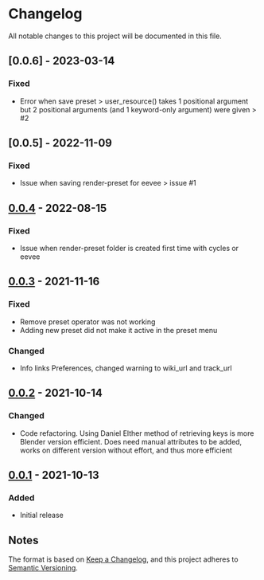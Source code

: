 # Changelog
All notable changes to this project will be documented in this file.

## [0.0.6] - 2023-03-14
### Fixed
- Error when save preset >  user_resource() takes 1 positional argument but 2 positional arguments (and 1 keyword-only argument) were given > #2

## [0.0.5] - 2022-11-09
### Fixed
- Issue when saving render-preset for eevee > issue #1

## [0.0.4] - 2022-08-15
### Fixed
- Issue when render-preset folder is created first time with cycles or eevee

## [0.0.3] - 2021-11-16
### Fixed
- Remove preset operator was not working
- Adding new preset did not make it active in the preset menu

### Changed
- Info links Preferences, changed warning to wiki_url and track_url

## [0.0.2] - 2021-10-14
### Changed
- Code refactoring. Using Daniel Elther method of retrieving keys is more Blender version efficient. Does need manual attributes to be added, works on different version without effort, and thus more efficient


## [0.0.1] - 2021-10-13
### Added
- Initial release

## Notes

The format is based on [Keep a Changelog](https://keepachangelog.com/en/1.0.0/),
and this project adheres to [Semantic Versioning](https://semver.org/spec/v2.0.0.html).
<!--### Official Rigify Info-->

[0.0.4]:https://github.com/schroef/Save-Render-Presets/releases/tag/v0.0.5
[0.0.4]:https://github.com/schroef/Save-Render-Presets/releases/tag/v0.0.4
[0.0.3]:https://github.com/schroef/Save-Render-Presets/releases/tag/v0.0.3
[0.0.2]:https://github.com/schroef/Save-Render-Presets/releases/tag/v0.0.2
[0.0.1]:https://github.com/schroef/Save-Render-Presets/releases/tag/v0.0.1